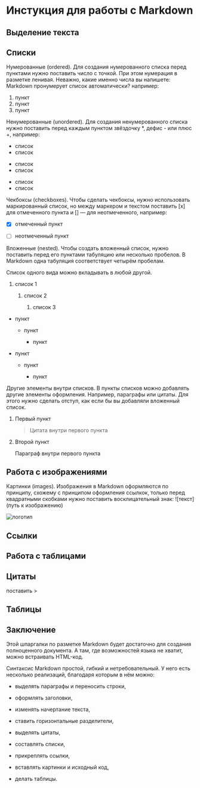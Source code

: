 # Инстукция для работы с Markdown

## Выделение текста

## Списки

Нумерованные (ordered).
Для создания нумерованного списка перед пунктами нужно поставить число с точкой. При этом нумерация в разметке ленивая. Неважно, какие именно числа вы напишете: Markdown пронумерует список автоматически? например:
1. пункт
1. пункт
1. пункт

Ненумерованные (unordered).
Для создания ненумерованного списка нужно поставить перед каждым пунктом звёздочку *, дефис - или плюс +, например:
- список
- список
* список
* список
+ список
+ список

Чекбоксы (checkboxes).
Чтобы сделать чекбоксы, нужно использовать маркированный список, но между маркером и текстом поставить [x] для отмеченного пункта и [] — для неотмеченного, например:

- [x] отмеченный пункт

- [ ] неотмеченный пункт

Вложенные (nested).
Чтобы создать вложенный список, нужно поставить перед его пунктами табуляцию или несколько пробелов. В Markdown одна табуляция соответствует четырём пробелам.

Список одного вида можно вкладывать в любой другой.

1. список 1

    1. список 2

        1. список 3

- пункт

    - пункт

        - пункт

+ пункт

    + пункт
           
        + пункт

Другие элементы внутри списков.
В пункты списков можно добавлять другие элементы оформления. Например, параграфы или цитаты. Для этого нужно сделать отступ, как если бы вы добавляли вложенный список.

1. Первый пункт

    > Цитата внутри первого пункта

2. Второй пункт

    Параграф внутри первого пункта
    








## Работа с изображениями

Картинки (images).
Изображения в Markdown оформляются по принципу, схожему с принципом оформления ссылкок, только перед квадратными скобками нужно поставить восклицательный знак: ![текст](путь к изображению)

![логотип](im.png)



## Ссылки

## Работа с таблицами

## Цитаты

поставить >

## Таблицы 

##  Заключение

Этой шпаргалки по разметке Markdown будет достаточно для создания полноценного документа. А там, где возможностей языка не хватит, можно встраивать HTML-код.

Синтаксис Markdown простой, гибкий и нетребовательный. У него есть несколько реализаций, благодаря которым в нём можно:

- выделять параграфы и переносить строки,

- оформлять заголовки,

- изменять начертание текста,

- ставить горизонтальные разделители,

- выделять цитаты,

- составлять списки,

- прикреплять ссылки,

- вставлять картинки и исходный код,

- делать таблицы.
